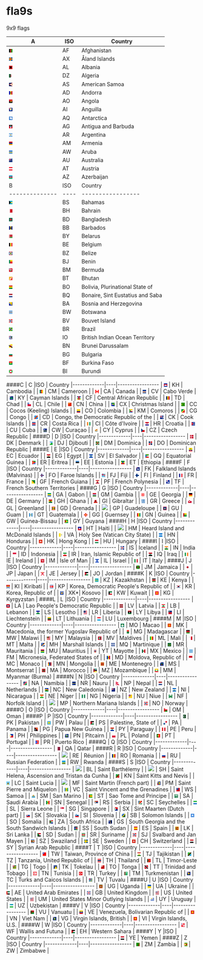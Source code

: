 fla9s
=====

9x9 flags

A             |ISO | Country
--------------|----|-----------------
![af](af.png) | AF | Afghanistan
![ax](ax.png) | AX | Åland Islands
![al](al.png) | AL | Albania
![dz](dz.png) | DZ | Algeria
![as](as.png) | AS | American Samoa
![ad](ad.png) | AD | Andorra
![ao](ao.png) | AO | Angola
![ai](ai.png) | AI | Anguilla
![aq](aq.png) | AQ | Antarctica
![ag](ag.png) | AG | Antigua and Barbuda
![ar](ar.png) | AR | Argentina
![am](am.png) | AM | Armenia
![aw](aw.png) | AW | Aruba
![au](au.png) | AU | Australia
![at](at.png) | AT | Austria
![az](az.png) | AZ | Azerbaijan
B             |ISO | Country
--------------|----|-----------------
![bs](bs.png) | BS | Bahamas
![bh](bh.png) | BH | Bahrain
![bd](bd.png) | BD | Bangladesh
![bb](bb.png) | BB | Barbados
![by](by.png) | BY | Belarus
![be](be.png) | BE | Belgium
![bz](bz.png) | BZ | Belize
![bj](bj.png) | BJ | Benin
![bm](bm.png) | BM | Bermuda
![bt](bt.png) | BT | Bhutan
![bo](bo.png) | BO | Bolivia, Plurinational State of
![bq](bq.png) | BQ | Bonaire, Sint Eustatius and Saba
![ba](ba.png) | BA | Bosnia and Herzegovina
![bw](bw.png) | BW | Botswana
![bv](bv.png) | BV | Bouvet Island
![br](br.png) | BR | Brazil
![io](io.png) | IO | British Indian Ocean Territory
![bn](bn.png) | BN | Brunei Darussalam
![bg](bg.png) | BG | Bulgaria
![bf](bf.png) | BF | Burkina Faso
![bi](bi.png) | BI | Burundi
####C
| C           |ISO | Country
|-------------|----|-----------------
| ![kh](kh.png) | KH | Cambodia |
| ![cm](cm.png) | CM | Cameroon |
| ![ca](ca.png) | CA | Canada |
| ![cv](cv.png) | CV | Cabo Verde |
| ![ky](ky.png) | KY | Cayman Islands |
| ![cf](cf.png) | CF | Central African Republic |
| ![td](td.png) | TD | Chad |
| ![cl](cl.png) | CL | Chile |
| ![cn](cn.png) | CN | China |
| ![cx](cx.png) | CX | Christmas Island |
| ![cc](cc.png) | CC | Cocos (Keeling) Islands |
| ![co](co.png) | CO | Colombia |
| ![](km.png) | KM | Comoros |
| ![](cg.png) | CG | Congo |
| ![](cd.png) | CD | Congo, the Democratic Republic of the |
| ![](ck.png) | CK | Cook Islands |
| ![](cr.png) | CR | Costa Rica |
| ![](ci.png) | CI | Côte d'Ivoire |
| ![](hr.png) | HR | Croatia |
| ![](cu.png) | CU | Cuba |
| ![](cw.png) | CW | Curaçao |
| ![](cy.png) | CY | Cyprus |
| ![](cz.png) | CZ | Czech Republic |
####D
| D           |ISO | Country
|-------------|----|-----------------
| ![](dk.png) | DK | Denmark |
| ![](dj.png) | DJ | Djibouti |
| ![](dm.png) | DM | Dominica |
| ![](do.png) | DO | Dominican Republic |
####E
| E           |ISO | Country
|-------------|----|-----------------
| ![](ec.png) | EC | Ecuador |
| ![](eg.png) | EG | Egypt |
| ![](sv.png) | SV | El Salvador |
| ![](gq.png) | GQ | Equatorial Guinea |
| ![](er.png) | ER | Eritrea |
| ![](ee.png) | EE | Estonia |
| ![](et.png) | ET | Ethiopia |
####F
| F           |ISO | Country
|-------------|----|-----------------
| ![](fk.png) | FK | Falkland Islands (Malvinas) |
| ![](fo.png) | FO | Faroe Islands |
| ![](fj.png) | FJ | Fiji |
| ![](fi.png) | FI | Finland |
| ![](fr.png) | FR | France |
| ![](gf.png) | GF | French Guiana |
| ![](pf.png) | PF | French Polynesia |
| ![](tf.png) | TF | French Southern Territories |
####G
| G           |ISO | Country
|-------------|----|-----------------
| ![](ga.png) | GA | Gabon |
| ![](gm.png) | GM | Gambia |
| ![](ge.png) | GE | Georgia |
| ![](de.png) | DE | Germany |
| ![](gh.png) | GH | Ghana |
| ![](gi.png) | GI | Gibraltar |
| ![](gr.png) | GR | Greece |
| ![](gl.png) | GL | Greenland |
| ![](gd.png) | GD | Grenada |
| ![](gp.png) | GP | Guadeloupe |
| ![](gu.png) | GU | Guam |
| ![](gt.png) | GT | Guatemala |
| ![](gg.png) | GG | Guernsey |
| ![](gn.png) | GN | Guinea |
| ![](gw.png) | GW | Guinea-Bissau |
| ![](gy.png) | GY | Guyana |
####H
| H           |ISO | Country
|-------------|----|-----------------
| ![](ht.png) | HT | Haiti |
| ![](hm.png) | HM | Heard Island and McDonald Islands |
| ![](va.png) | VA | Holy See (Vatican City State) |
| ![](hn.png) | HN | Honduras |
| ![](hk.png) | HK | Hong Kong |
| ![](hu.png) | HU | Hungary |
####I
| I           |ISO | Country
|-------------|----|-----------------
| ![](is.png) | IS | Iceland |
| ![](in.png) | IN | India |
| ![](id.png) | ID | Indonesia |
| ![](ir.png) | IR | Iran, Islamic Republic of |
| ![](iq.png) | IQ | Iraq |
| ![](ie.png) | IE | Ireland |
| ![](im.png) | IM | Isle of Man |
| ![](il.png) | IL | Israel |
| ![](it.png) | IT | Italy |
####J
| J           |ISO | Country
|-------------|----|-----------------
| ![](jm.png) | JM | Jamaica |
| ![](jp.png) | JP | Japan |
| ![](je.png) | JE | Jersey |
| ![](jo.png) | JO | Jordan |
####K
| K           |ISO | Country
|-------------|----|-----------------
| ![](kz.png) | KZ | Kazakhstan |
| ![](ke.png) | KE | Kenya |
| ![](ki.png) | KI | Kiribati |
| ![](kp.png) | KP | Korea, Democratic People's Republic of |
| ![](kr.png) | KR | Korea, Republic of |
| ![](xk.png) | XK*| Kosovo |
| ![](kw.png) | KW | Kuwait |
| ![](kg.png) | KG | Kyrgyzstan |
####L
| L           |ISO | Country
|-------------|----|-----------------
| ![](la.png) | LA | Lao People's Democratic Republic |
| ![](lv.png) | LV | Latvia |
| ![](lb.png) | LB | Lebanon |
| ![](ls.png) | LS | Lesotho |
| ![](lr.png) | LR | Liberia |
| ![](ly.png) | LY | Libya |
| ![](li.png) | LI | Liechtenstein |
| ![](lt.png) | LT | Lithuania |
| ![](lu.png) | LU | Luxembourg |
####M
| M           |ISO | Country
|-------------|----|-----------------
| ![](mo.png) | MO | Macao |
| ![](mk.png) | MK | Macedonia, the former Yugoslav Republic of |
| ![](mg.png) | MG | Madagascar |
| ![](mw.png) | MW | Malawi |
| ![](my.png) | MY | Malaysia |
| ![](mv.png) | MV | Maldives |
| ![](ml.png) | ML | Mali |
| ![](mt.png) | MT | Malta |
| ![](mh.png) | MH | Marshall Islands |
| ![](mq.png) | MQ | Martinique |
| ![](mr.png) | MR | Mauritania |
| ![](mu.png) | MU | Mauritius |
| ![](yt.png) | YT | Mayotte |
| ![](mx.png) | MX | Mexico |
| ![](fm.png) | FM | Micronesia, Federated States of |
| ![](md.png) | MD | Moldova, Republic of |
| ![](mc.png) | MC | Monaco |
| ![](mn.png) | MN | Mongolia |
| ![](me.png) | ME | Montenegro |
| ![](ms.png) | MS | Montserrat |
| ![](ma.png) | MA | Morocco |
| ![](mz.png) | MZ | Mozambique |
| ![](mm.png) | MM | Myanmar (Burma) |
####N
| N           |ISO | Country
|-------------|----|-----------------
| ![](na.png) | NA | Namibia |
| ![](nr.png) | NR | Nauru |
| ![](np.png) | NP | Nepal |
| ![](nl.png) | NL | Netherlands |
| ![](nc.png) | NC | New Caledonia |
| ![](nz.png) | NZ | New Zealand |
| ![](ni.png) | NI | Nicaragua |
| ![](ne.png) | NE | Niger |
| ![](ng.png) | NG | Nigeria |
| ![](nu.png) | NU | Niue |
| ![](nf.png) | NF | Norfolk Island |
| ![](mp.png) | MP | Northern Mariana Islands |
| ![](no.png) | NO | Norway |
####O
| O           |ISO | Country
|-------------|----|-----------------
| ![](om.png) | OM | Oman |
####P
| P           |ISO | Country
|-------------|----|-----------------
| ![](pk.png) | PK | Pakistan |
| ![](pw.png) | PW | Palau |
| ![](ps.png) | PS | Palestine, State of |
| ![](pa.png) | PA | Panama |
| ![](pg.png) | PG | Papua New Guinea |
| ![](py.png) | PY | Paraguay |
| ![](pe.png) | PE | Peru |
| ![](ph.png) | PH | Philippines |
| ![](pn.png) | PN | Pitcairn |
| ![](pl.png) | PL | Poland |
| ![](pt.png) | PT | Portugal |
| ![](pr.png) | PR | Puerto Rico |
####Q
| Q           |ISO | Country
|-------------|----|-----------------
| ![](qa.png) | QA | Qatar |
####R
| R           |ISO | Country
|-------------|----|-----------------
| ![](re.png) | RE | Réunion |
| ![](ro.png) | RO | Romania |
| ![](ru.png) | RU | Russian Federation |
| ![](rw.png) | RW | Rwanda |
####S
| S           |ISO | Country
|-------------|----|-----------------
| ![](bl.png) | BL | Saint Barthélemy |
| ![](sh.png) | SH | Saint Helena, Ascension and Tristan da Cunha |
| ![](kn.png) | KN | Saint Kitts and Nevis |
| ![](lc.png) | LC | Saint Lucia |
| ![](mf.png) | MF | Saint Martin (French part) |
| ![](pm.png) | PM | Saint Pierre and Miquelon |
| ![](vc.png) | VC | Saint Vincent and the Grenadines |
| ![](ws.png) | WS | Samoa |
| ![](sm.png) | SM | San Marino |
| ![](st.png) | ST | Sao Tome and Principe |
| ![](sa.png) | SA | Saudi Arabia |
| ![](sn.png) | SN | Senegal |
| ![](rs.png) | RS | Serbia |
| ![](sc.png) | SC | Seychelles |
| ![](sl.png) | SL | Sierra Leone |
| ![](sg.png) | SG | Singapore |
| ![](sx.png) | SX | Sint Maarten (Dutch part) |
| ![](sk.png) | SK | Slovakia |
| ![](si.png) | SI | Slovenia |
| ![](sb.png) | SB | Solomon Islands |
| ![](so.png) | SO | Somalia |
| ![](za.png) | ZA | South Africa |
| ![](gs.png) | GS | South Georgia and the South Sandwich Islands |
| ![](ss.png) | SS | South Sudan |
| ![](es.png) | ES | Spain |
| ![](lk.png) | LK | Sri Lanka |
| ![](sd.png) | SD | Sudan |
| ![](sr.png) | SR | Suriname |
| ![](sj.png) | SJ | Svalbard and Jan Mayen |
| ![](sz.png) | SZ | Swaziland |
| ![](se.png) | SE | Sweden |
| ![](ch.png) | CH | Switzerland |
| ![](sy.png) | SY | Syrian Arab Republic |
####T
| T           |ISO | Country
|-------------|----|-----------------
| ![](tw.png) | TW | Taiwan, Province of China |
| ![](tj.png) | TJ | Tajikistan |
| ![](tz.png) | TZ | Tanzania, United Republic of |
| ![](th.png) | TH | Thailand |
| ![](tl.png) | TL | Timor-Leste |
| ![](tg.png) | TG | Togo |
| ![](tk.png) | TK | Tokelau |
| ![](to.png) | TO | Tonga |
| ![](tt.png) | TT | Trinidad and Tobago |
| ![](tn.png) | TN | Tunisia |
| ![](tr.png) | TR | Turkey |
| ![](tm.png) | TM | Turkmenistan |
| ![](tc.png) | TC | Turks and Caicos Islands |
| ![](tv.png) | TV | Tuvalu |
####U
| U           |ISO | Country
|-------------|----|-----------------
| ![](ug.png) | UG | Uganda |
| ![](ua.png) | UA | Ukraine |
| ![](ae.png) | AE | United Arab Emirates |
| ![](gb.png) | GB | United Kingdom |
| ![](us.png) | US | United States |
| ![](um.png) | UM | United States Minor Outlying Islands |
| ![](uy.png) | UY | Uruguay |
| ![](uz.png) | UZ | Uzbekistan |
####V
| V           |ISO | Country
|-------------|----|-----------------
| ![](vu.png) | VU | Vanuatu |
| ![](ve.png) | VE | Venezuela, Bolivarian Republic of |
| ![](vn.png) | VN | Viet Nam |
| ![](vg.png) | VG | Virgin Islands, British |
| ![](vi.png) | VI | Virgin Islands, U.S. |
####W
| W           |ISO | Country
|-------------|----|-----------------
| ![](wf.png) | WF | Wallis and Futuna  |
| ![](eh.png) | EH | Western Sahara |
####Y
| Y           |ISO | Country
|-------------|----|-----------------
| ![](ye.png) | YE | Yemen |
####Z
| Z           |ISO | Country
|-------------|----|-----------------
| ![](zm.png) | ZM | Zambia |
| ![](zw.png) | ZW | Zimbabwe |
